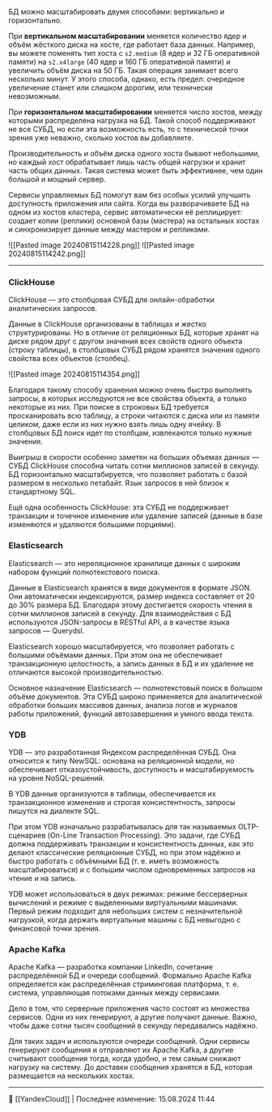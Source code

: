 БД можно масштабировать двумя способами: вертикально и горизонтально.

При **вертикальном масштабировании** меняется количество ядер и объём жёсткого диска на хосте, где работает база данных. Например, вы можете поменять тип хоста с `s2.medium` (8 ядер и 32 ГБ оперативной памяти) на `s2.x4large` (40 ядер и 160 ГБ оперативной памяти) и увеличить объём диска на 50 ГБ. Такая операция занимает всего несколько минут. У этого способа, однако, есть предел: очередное увеличение станет или слишком дорогим, или технически невозможным.

При **горизонтальном масштабировании** меняется число хостов, между которыми распределена нагрузка на БД. Такой способ поддерживают не все СУБД, но если эта возможность есть, то с технической точки зрения уже неважно, сколько хостов вы добавляете.

Производительность и объём диска одного хоста бывают небольшими, но каждый хост обрабатывает лишь часть общей нагрузки и хранит часть общих данных. Такая система может быть эффективнее, чем один большой и мощный сервер.

Сервисы управляемых БД помогут вам без особых усилий улучшить доступность приложения или сайта. Когда вы разворачиваете БД на одном из хостов кластера, сервис автоматически её реплицирует: создает копии (реплики) основной базы (мастера) на остальных хостах и синхронизирует данные между мастером и репликами.

![[Pasted image 20240815114228.png]]
![[Pasted image 20240815114242.png]]

----
### ClickHouse

ClickHouse — это столбцовая СУБД для онлайн-обработки аналитических запросов.

Данные в ClickHouse организованы в таблицах и жестко структурированы. Но в отличие от реляционных БД, которые хранят на диске рядом друг с другом значения всех свойств одного объекта (строку таблицы), в столбцовых СУБД рядом хранятся значения одного свойства всех объектов (столбец).

![[Pasted image 20240815114354.png]]

Благодаря такому способу хранения можно очень быстро выполнять запросы, в которых исследуются не все свойства объекта, а только некоторые из них. При поиске в строковых БД требуется просканировать всю таблицу, а строки читаются с диска или из памяти целиком, даже если из них нужно взять лишь одну ячейку. В столбцовых БД поиск идет по столбцам, извлекаются только нужные значения.

Выигрыш в скорости особенно заметен на больших объемах данных — СУБД ClickHouse способна читать сотни миллионов записей в секунду. БД горизонтально масштабируется, что позволяет работать с базой размером в несколько петабайт. Язык запросов в ней близок к стандартному SQL.

Ещё одна особенность ClickHouse: эта СУБД не поддерживает транзакции и точечное изменение или удаление записей (данные в базе изменяются и удаляются большими порциями).

### Elasticsearch

Elasticsearch — это нереляционное хранилище данных с широким набором функций полнотекстового поиска.

Данные в Elasticsearch хранятся в виде документов в формате JSON. Они автоматически индексируются, размер индекса составляет от 20 до 30% размера БД. Благодаря этому достигается скорость чтения в сотни миллионов записей в секунду. Для взаимодействия с БД используются JSON-запросы в RESTful API, а в качестве языка запросов — Querydsl.

Elasticsearch хорошо масштабируется, что позволяет работать с большими объёмами данных. При этом она не обеспечивает транзакционную целостность, а запись данных в БД и их удаление не отличаются высокой производительностью.

Основное назначение Elasticsearch — полнотекстовый поиск в большом объёме документов. Эта СУБД широко применяется для аналитической обработки больших массивов данных, анализа логов и журналов работы приложений, функций автозавершения и умного ввода текста.

### YDB

YDB — это разработанная Яндексом распределённая СУБД. Она относится к типу NewSQL: основана на реляционной модели, но обеспечивает отказоустойчивость, доступность и масштабируемость на уровне NoSQL-решений.

В YDB данные организуются в таблицы, обеспечивается их транзакционное изменение и строгая консистентность, запросы пишутся на диалекте SQL.

При этом YDB изначально разрабатывалась для так называемых OLTP-сценариев (On-Line Transaction Processing). Это задачи, где СУБД должна поддерживать транзакции и консистентность данных, как это делают классические реляционные СУБД, но при этом надёжно и быстро работать с объёмными БД (т. е. иметь возможность масштабироваться) и с большим числом одновременных запросов на чтение и на запись.

YDB может использоваться в двух режимах: режиме бессерверных вычислений и режиме с выделенными виртуальными машинами. Первый режим подходит для небольших систем с незначительной нагрузкой, когда держать виртуальные машины с БД невыгодно с финансовой точки зрения.

### Apache Kafka

Apache Kafka — разработка компании LinkedIn, сочетание распределённой БД и очереди сообщений. Формально Apache Kafka определяется как распределённая стриминговая платформа, т. е. система, управляющая потоками данных между сервисами.

Дело в том, что серверные приложения часто состоят из множества сервисов. Одни из них генерируют, а другие получают данные. Важно, чтобы даже сотни тысяч сообщений в секунду передавались надёжно.

Для таких задач и используются очереди сообщений. Одни сервисы генерируют сообщения и отправляют их Apache Kafka, а другие считывают сообщения тогда, когда удобно, и тем самым снижают нагрузку на систему. До доставки сообщения хранятся в БД, которая размещается на нескольких хостах.



----
📂 [[YandexCloud]] | Последнее изменение: 15.08.2024 11:44